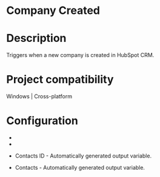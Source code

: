 ﻿# Company Created

# Description

Triggers when a
            new company is created in HubSpot CRM.

# Project compatibility

Windows | Cross-platform

# Configuration

* 
* 





* Contacts ID - Automatically generated output variable.
* Contacts - Automatically generated output variable.
